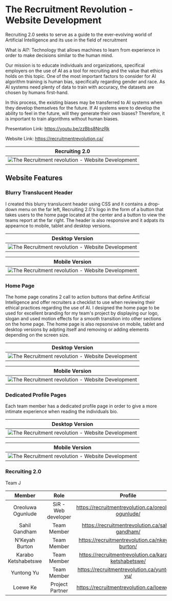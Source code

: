 # The Recruitment Revolution - Website Development
Recruiting 2.0 seeks to serve as a guide to the ever-evolving world of Artificial Intelligence and its use in the field of recruitment

What is AI?: Technology that allows machines to learn from experience in order to make decisions similar to the human mind.

Our mission is to educate individuals and organizations, specifical employers on the use of AI as a tool for recruiting and the value that ethics holds on this topic. One of the most important factors to consider for AI algorithm training is human bias, specifically regarding gender and race. As AI systems need plenty of data to train with accuracy, the datasets are chosen by humans first-hand.

In this process, the existing biases may be transferred to AI systems when they develop themselves for the future.
If AI systems were to develop the ability to feel in the future, will they generate their own biases? Therefore, it is important to train algorithms without human biases. 

Presentation Link: https://youtu.be/zzBbs8NnzRk

Website Link: https://recruitmentrevolution.ca/

| Recruiting 2.0 |
| :------------: |
| ![The Recruitment revolution - Website Development](https://github.com/oreogunlude/The-Recruitment-Revolution---Website-Development/blob/main/Recruitment%202.0%20Images/smartmockups_l2twanqn.jpg) |

## Website Features

### Blurry Translucent Header
I created this blurry translucent header using CSS and it contains a drop-down menu on the far left, Recruiting 2.0's logo in the form of a button that takes users to the home page located at the center and a button to view the teams report at the far right. The header is also responsive and it adpats its appearnce to mobile, tablet and desktop versions. 

| Desktop Version |
| :------------: |
| ![The Recruitment revolution - Website Development](https://github.com/oreogunlude/The-Recruitment-Revolution---Website-Development/blob/main/Recruitment%202.0%20Images/smartmockups_l2tw9vk8.jpg) |

| Mobile Version |
| :------------: |
| ![The Recruitment revolution - Website Development](https://github.com/oreogunlude/The-Recruitment-Revolution---Website-Development/blob/main/Recruitment%202.0%20Images/smartmockups_l2tw3fkp.jpg) |

### Home Page
The home page conatins 2 call to action buttons that define Artificial Intelligence and offer recruiters a checklist to use when reviewing their ethical practices regarding the use of AI. I designed the home page to be used for excellent branding for my team's project by displaying our logo, slogan and used motion effects for a smooth transition into other sections on the home page. The home page is also repsonsive on  mobile, tablet and desktop versions by adpting itself and removing or adding elements depending on the screen size. 

| Desktop Version |
| :------------: |
| ![The Recruitment revolution - Website Development](https://github.com/oreogunlude/The-Recruitment-Revolution---Website-Development/blob/main/Recruitment%202.0%20Images/smartmockups_l2tw6zap.jpg) |

| Mobile Version |
| :------------: |
| ![The Recruitment revolution - Website Development](https://github.com/oreogunlude/The-Recruitment-Revolution---Website-Development/blob/main/Recruitment%202.0%20Images/smartmockups_l2tw5gbl.jpg) |

### Dedicated Profile Pages
Each team member has a dedicated profile page in order to give a more intimate experience when reading the individuals bio.  

| Desktop Version |
| :------------: |
| ![The Recruitment revolution - Website Development](https://github.com/oreogunlude/The-Recruitment-Revolution---Website-Development/blob/main/Recruitment%202.0%20Images/smartmockups_l2twd1my.jpg) |

| Mobile Version |
| :------------: |
| ![The Recruitment revolution - Website Development](https://github.com/oreogunlude/The-Recruitment-Revolution---Website-Development/blob/main/Recruitment%202.0%20Images/smartmockups_l2tw0v2c.jpg) |

### Recruiting 2.0
Team J

| Member | Role | Profile |
| :------------: | :----------: | :----------: |
| Oreoluwa Ogunlude | SiR - Web developer | https://recruitmentrevolution.ca/oreoluwa-ogunlude/ |
| Sahil Gandham | Team Member | https://recruitmentrevolution.ca/sahil-gandham/
| N'Keyah Burton | Team Member  | https://recruitmentrevolution.ca/nkeyah-burton/ |
| Karabo Ketshabetswe | Team Member | https://recruitmentrevolution.ca/karabo-ketshabetswe/ |
| Yuntong Yu | Team Member | https://recruitmentrevolution.ca/yuntong-yu/ |
| Loewe Ke | Project Partner | https://recruitmentrevolution.ca/loewe-ke/ |
